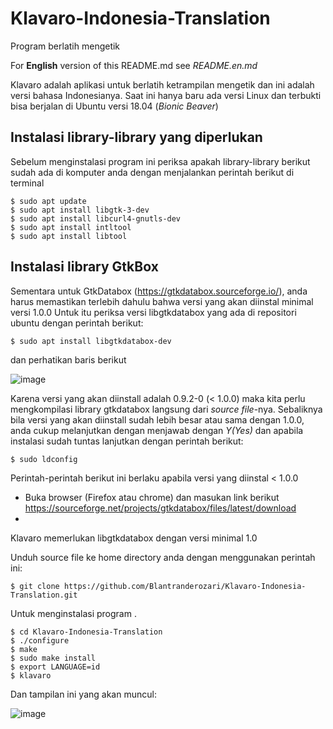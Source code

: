 # Klavaro-Indonesia-Translation
Program berlatih mengetik

For **English** version of this README.md see _README.en.md_

Klavaro adalah aplikasi untuk berlatih ketrampilan mengetik dan ini adalah versi bahasa Indonesianya. Saat ini hanya baru ada versi Linux dan terbukti bisa berjalan di Ubuntu versi 18.04 (_Bionic Beaver_)

## Instalasi library-library yang diperlukan

Sebelum menginstalasi program ini periksa apakah library-library berikut sudah ada di komputer anda dengan menjalankan perintah berikut di terminal
```
$ sudo apt update
$ sudo apt install libgtk-3-dev
$ sudo apt install libcurl4-gnutls-dev
$ sudo apt install intltool
$ sudo apt install libtool
```

## Instalasi library GtkBox

Sementara untuk GtkDatabox (https://gtkdatabox.sourceforge.io/), anda harus memastikan terlebih dahulu bahwa versi yang akan diinstal minimal versi 1.0.0
Untuk itu periksa versi libgtkdatabox yang ada di repositori ubuntu dengan perintah berikut:

`$ sudo apt install libgtkdatabox-dev`

dan perhatikan baris berikut

![image](https://user-images.githubusercontent.com/35718731/136726892-c3629aff-09df-470b-b21d-0c8a8b03529f.png)

Karena versi yang akan diinstall adalah 0.9.2-0 (< 1.0.0) maka kita perlu mengkompilasi library gtkdatabox langsung dari _source file_-nya.
Sebaliknya bila versi yang akan diinstall sudah lebih besar atau sama dengan 1.0.0, anda cukup melanjutkan dengan menjawab dengan *Y(Yes)* dan apabila instalasi sudah tuntas lanjutkan dengan perintah berikut:

`$ sudo ldconfig`

Perintah-perintah berikut ini berlaku apabila versi yang diinstal < 1.0.0
* Buka browser (Firefox atau chrome) dan masukan link berikut https://sourceforge.net/projects/gtkdatabox/files/latest/download
* 



Klavaro memerlukan libgtkdatabox dengan versi minimal 1.0




Unduh source file ke home directory anda dengan menggunakan perintah ini:

`$ git clone https://github.com/Blantranderozari/Klavaro-Indonesia-Translation.git`

Untuk menginstalasi program .
```
$ cd Klavaro-Indonesia-Translation
$ ./configure
$ make
$ sudo make install
$ export LANGUAGE=id
$ klavaro
```

Dan tampilan ini yang akan muncul:

![image](https://user-images.githubusercontent.com/35718731/135736567-0ef08ea5-b1fc-4d03-af9d-cfb898a69c15.png)
